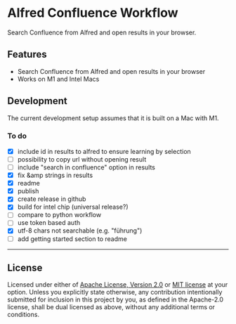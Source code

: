 # Alfred Confluence Workflow
Search Confluence from Alfred and open results in your browser.

## Features
- Search Confluence from Alfred and open results in your browser
- Works on M1 and Intel Macs

## Development
The current development setup assumes that it is built on a Mac with M1.

### To do
- [x] include id in results to alfred to ensure learning by selection
- [ ] possibility to copy url without opening result
- [ ] include "search in confluence" option in results
- [x] fix &amp strings in results
- [x] readme
- [x] publish
- [x] create release in github
- [x] build for intel chip (universal release?)
- [ ] compare to python workflow
- [ ] use token based auth
- [x] utf-8 chars not searchable (e.g. "führung")
- [ ] add getting started section to readme

---

## License

Licensed under either of <a href="LICENSE-APACHE">Apache License, Version
2.0</a> or <a href="LICENSE-MIT">MIT license</a> at your option.
Unless you explicitly state otherwise, any contribution intentionally submitted
for inclusion in this project by you, as defined in the Apache-2.0 license,
shall be dual licensed as above, without any additional terms or conditions.
